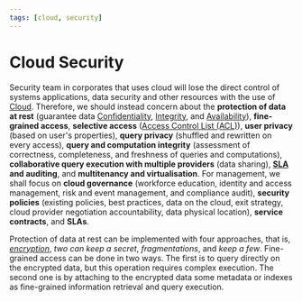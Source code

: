 ```yaml
---
tags: [cloud, security]
---
```


# Cloud Security

Security team in corporates that uses cloud will lose the direct control of
systems applications, data security and other resources with the use of
[Cloud](202210012158.md). Therefore, we should instead concern about the
**protection of data at rest** (guarantee data
[Confidentiality](202210022150.md), [Integrity](202210022154.md), and
[Availability](202210022157.md)), **fine-grained access**, **selective access**
([Access Control List (ACL)](202302190738.md)), **user privacy** (based on
user's properties), **query privacy** (shuffled and rewritten on every access),
**query and computation integrity** (assessment of correctness, completeness,
and freshness of queries and computations), **collaborative query execution with
multiple providers** (data sharing), **[SLA](202311291026.md) and auditing**,
and **multitenancy and virtualisation**. For management, we shall focus on
**cloud governance** (workforce education, identity and access management, risk
and event management, and compliance audit), **security policies** (existing
policies, best practices, data on the cloud, exit strategy, cloud provider
negotiation accountability, data physical location), **service contracts**, and
**SLAs**.

Protection of data at rest can be implemented with four approaches, that is,
*[encryption](202209281121.md)*, *two can keep a secret*, *fragmentations*, and
*keep a few*. Fine-grained access can be done in two ways. The first is to query
directly on the encrypted data, but this operation requires complex execution.
The second one is by attaching to the encrypted data some metadata or indexes as
fine-grained information retrieval and query execution.
